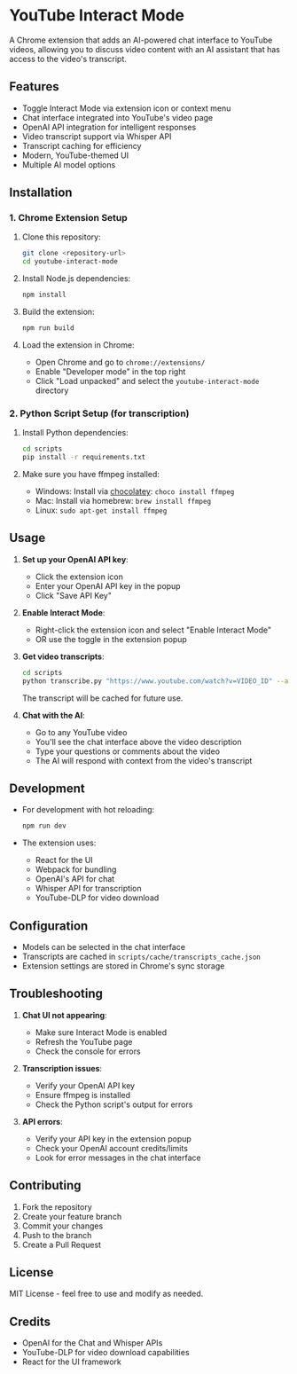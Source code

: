 # YouTube Interact Mode

A Chrome extension that adds an AI-powered chat interface to YouTube videos, allowing you to discuss video content with an AI assistant that has access to the video's transcript.

## Features

- Toggle Interact Mode via extension icon or context menu
- Chat interface integrated into YouTube's video page
- OpenAI API integration for intelligent responses
- Video transcript support via Whisper API
- Transcript caching for efficiency
- Modern, YouTube-themed UI
- Multiple AI model options

## Installation

### 1. Chrome Extension Setup

1. Clone this repository:
   ```bash
   git clone <repository-url>
   cd youtube-interact-mode
   ```

2. Install Node.js dependencies:
   ```bash
   npm install
   ```

3. Build the extension:
   ```bash
   npm run build
   ```

4. Load the extension in Chrome:
   - Open Chrome and go to `chrome://extensions/`
   - Enable "Developer mode" in the top right
   - Click "Load unpacked" and select the `youtube-interact-mode` directory

### 2. Python Script Setup (for transcription)

1. Install Python dependencies:
   ```bash
   cd scripts
   pip install -r requirements.txt
   ```

2. Make sure you have ffmpeg installed:
   - Windows: Install via [chocolatey](https://chocolatey.org/): `choco install ffmpeg`
   - Mac: Install via homebrew: `brew install ffmpeg`
   - Linux: `sudo apt-get install ffmpeg`

## Usage

1. **Set up your OpenAI API key**:
   - Click the extension icon
   - Enter your OpenAI API key in the popup
   - Click "Save API Key"

2. **Enable Interact Mode**:
   - Right-click the extension icon and select "Enable Interact Mode"
   - OR use the toggle in the extension popup

3. **Get video transcripts**:
   ```bash
   cd scripts
   python transcribe.py "https://www.youtube.com/watch?v=VIDEO_ID" --api-key "your-openai-api-key"
   ```
   The transcript will be cached for future use.

4. **Chat with the AI**:
   - Go to any YouTube video
   - You'll see the chat interface above the video description
   - Type your questions or comments about the video
   - The AI will respond with context from the video's transcript

## Development

- For development with hot reloading:
  ```bash
  npm run dev
  ```

- The extension uses:
  - React for the UI
  - Webpack for bundling
  - OpenAI's API for chat
  - Whisper API for transcription
  - YouTube-DLP for video download

## Configuration

- Models can be selected in the chat interface
- Transcripts are cached in `scripts/cache/transcripts_cache.json`
- Extension settings are stored in Chrome's sync storage

## Troubleshooting

1. **Chat UI not appearing**:
   - Make sure Interact Mode is enabled
   - Refresh the YouTube page
   - Check the console for errors

2. **Transcription issues**:
   - Verify your OpenAI API key
   - Ensure ffmpeg is installed
   - Check the Python script's output for errors

3. **API errors**:
   - Verify your API key in the extension popup
   - Check your OpenAI account credits/limits
   - Look for error messages in the chat interface

## Contributing

1. Fork the repository
2. Create your feature branch
3. Commit your changes
4. Push to the branch
5. Create a Pull Request

## License

MIT License - feel free to use and modify as needed.

## Credits

- OpenAI for the Chat and Whisper APIs
- YouTube-DLP for video download capabilities
- React for the UI framework 